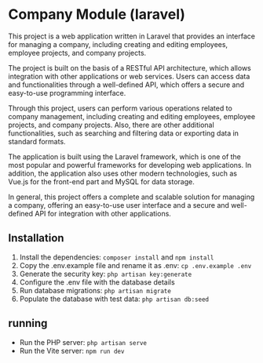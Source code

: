 # Company Module (laravel)

This project is a web application written in Laravel that provides an interface for managing a company, including creating and editing employees, employee projects, and company projects.

The project is built on the basis of a RESTful API architecture, which allows integration with other applications or web services. Users can access data and functionalities through a well-defined API, which offers a secure and easy-to-use programming interface.

Through this project, users can perform various operations related to company management, including creating and editing employees, employee projects, and company projects. Also, there are other additional functionalities, such as searching and filtering data or exporting data in standard formats.

The application is built using the Laravel framework, which is one of the most popular and powerful frameworks for developing web applications. In addition, the application also uses other modern technologies, such as Vue.js for the front-end part and MySQL for data storage.

In general, this project offers a complete and scalable solution for managing a company, offering an easy-to-use user interface and a secure and well-defined API for integration with other applications.

## Installation

1. Install the dependencies: `composer install` and `npm install`
2. Copy the .env.example file and rename it as .env: `cp .env.example .env`
3. Generate the security key: `php artisan key:generate`
4. Configure the .env file with the database details
5. Run database migrations: `php artisan migrate`
6. Populate the database with test data: `php artisan db:seed`

## running

- Run the PHP server: `php artisan serve`
- Run the Vite server: `npm run dev`
